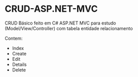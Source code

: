 <h1>CRUD-ASP.NET-MVC</h1>
<p>CRUD Básico feito em C# ASP.NET MVC para estudo (Model/View/Controller) com tabela entidade relacionamento</p>
<p>Contem: </p>
<ul> 
<li>Index</li>
<li>Create</li>
<li>Edit</li>
<li>Details</li>
<li>Delete</li>
</ul>
